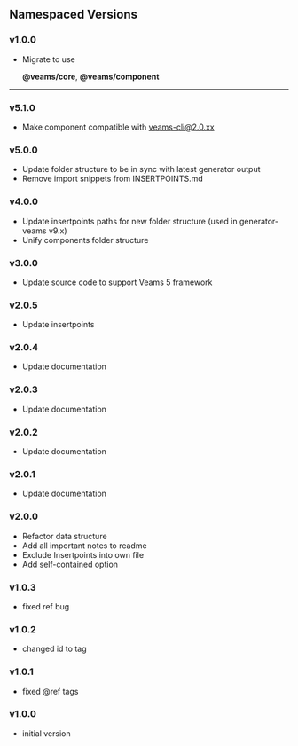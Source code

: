 ## Namespaced Versions

### v1.0.0

- Migrate to use 

	**@veams/core**, **@veams/component**

------------------

### v5.1.0
- Make component compatible with veams-cli@2.0.xx

### v5.0.0
- Update folder structure to be in sync with latest generator output
- Remove import snippets from INSERTPOINTS.md

### v4.0.0
- Update insertpoints paths for new folder structure (used in generator-veams v9.x)
- Unify components folder structure

### v3.0.0
- Update source code to support Veams 5 framework

### v2.0.5
- Update insertpoints

### v2.0.4
- Update documentation

### v2.0.3
- Update documentation

### v2.0.2
- Update documentation

### v2.0.1
- Update documentation

### v2.0.0
- Refactor data structure
- Add all important notes to readme
- Exclude Insertpoints into own file
- Add self-contained option

### v1.0.3
- fixed ref bug

### v1.0.2
- changed id to tag

### v1.0.1
- fixed @ref tags

### v1.0.0
- initial version

